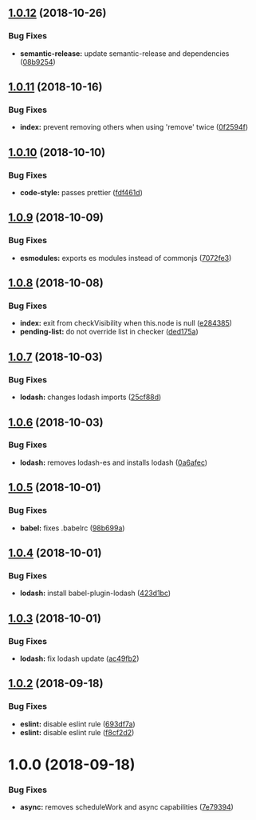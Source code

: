 ## [1.0.12](https://github.com/frontity/lazyload/compare/v1.0.11...v1.0.12) (2018-10-26)


### Bug Fixes

* **semantic-release:** update semantic-release and dependencies ([08b9254](https://github.com/frontity/lazyload/commit/08b9254))

## [1.0.11](https://github.com/frontity/lazyload/compare/v1.0.10...v1.0.11) (2018-10-16)


### Bug Fixes

* **index:** prevent removing others when using 'remove' twice ([0f2594f](https://github.com/frontity/lazyload/commit/0f2594f))

## [1.0.10](https://github.com/frontity/lazyload/compare/v1.0.9...v1.0.10) (2018-10-10)


### Bug Fixes

* **code-style:** passes prettier ([fdf461d](https://github.com/frontity/lazyload/commit/fdf461d))

## [1.0.9](https://github.com/frontity/lazyload/compare/v1.0.8...v1.0.9) (2018-10-09)


### Bug Fixes

* **esmodules:** exports es modules instead of commonjs ([7072fe3](https://github.com/frontity/lazyload/commit/7072fe3))

## [1.0.8](https://github.com/frontity/lazyload/compare/v1.0.7...v1.0.8) (2018-10-08)


### Bug Fixes

* **index:** exit from checkVisibility when this.node is null ([e284385](https://github.com/frontity/lazyload/commit/e284385))
* **pending-list:** do not override list in checker ([ded175a](https://github.com/frontity/lazyload/commit/ded175a))

## [1.0.7](https://github.com/frontity/lazyload/compare/v1.0.6...v1.0.7) (2018-10-03)


### Bug Fixes

* **lodash:** changes lodash imports ([25cf88d](https://github.com/frontity/lazyload/commit/25cf88d))

## [1.0.6](https://github.com/frontity/lazyload/compare/v1.0.5...v1.0.6) (2018-10-03)


### Bug Fixes

* **lodash:** removes lodash-es and installs lodash ([0a6afec](https://github.com/frontity/lazyload/commit/0a6afec))

## [1.0.5](https://github.com/frontity/lazyload/compare/v1.0.4...v1.0.5) (2018-10-01)


### Bug Fixes

* **babel:** fixes .babelrc ([98b699a](https://github.com/frontity/lazyload/commit/98b699a))

## [1.0.4](https://github.com/frontity/lazyload/compare/v1.0.3...v1.0.4) (2018-10-01)


### Bug Fixes

* **lodash:** install babel-plugin-lodash ([423d1bc](https://github.com/frontity/lazyload/commit/423d1bc))

## [1.0.3](https://github.com/frontity/lazyload/compare/v1.0.2...v1.0.3) (2018-10-01)


### Bug Fixes

* **lodash:** fix lodash update ([ac49fb2](https://github.com/frontity/lazyload/commit/ac49fb2))

## [1.0.2](https://github.com/frontity/lazyload/compare/v1.0.1...v1.0.2) (2018-09-18)


### Bug Fixes

* **eslint:** disable eslint rule ([693df7a](https://github.com/frontity/lazyload/commit/693df7a))
* **eslint:** disable eslint rule ([f8cf2d2](https://github.com/frontity/lazyload/commit/f8cf2d2))

# 1.0.0 (2018-09-18)


### Bug Fixes

* **async:** removes scheduleWork and async capabilities ([7e79394](https://github.com/frontity/lazyload/commit/7e79394))
